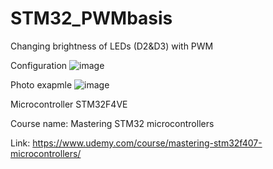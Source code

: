 # STM32_PWMbasis

Changing brightness of LEDs (D2&D3) with PWM

Configuration
![image](https://github.com/user-attachments/assets/0298bf6b-1150-4f7b-a9e6-f0b9ced7e09d)

Photo exapmle
![image](https://github.com/user-attachments/assets/18afc698-25ed-495d-840d-c6ffb6c4389b)

Microcontroller STM32F4VE

Course name: Mastering STM32 microcontrollers

Link: https://www.udemy.com/course/mastering-stm32f407-microcontrollers/
